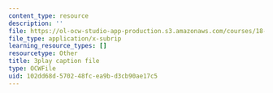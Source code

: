 ```yaml
---
content_type: resource
description: ''
file: https://ol-ocw-studio-app-production.s3.amazonaws.com/courses/18-01sc-single-variable-calculus-fall-2010/102dd68d570248fcea9bd3cb90ae17c5_21789.srt
file_type: application/x-subrip
learning_resource_types: []
resourcetype: Other
title: 3play caption file
type: OCWFile
uid: 102dd68d-5702-48fc-ea9b-d3cb90ae17c5
---
```

